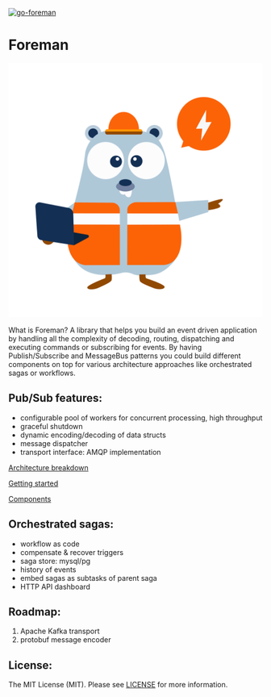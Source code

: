 [![go-foreman](https://circleci.com/gh/go-foreman/foreman.svg?style=shield)](https://app.circleci.com/pipelines/github/go-foreman)
# Foreman

![Untitled](docs/logo.png)

What is Foreman?  A library that helps you build an event driven application by handling all the complexity of decoding, routing, dispatching and executing commands or subscribing for events. By having Publish/Subscribe and MessageBus patterns you could build different components on top for various architecture approaches like orchestrated sagas or workflows.

## Pub/Sub features:

- configurable pool of workers for concurrent processing, high throughput
- graceful shutdown
- dynamic encoding/decoding of data structs
- message dispatcher
- transport interface: AMQP implementation

[Architecture breakdown](docs/Architecture%20breakdown.md)

[Getting started](docs/Getting%20started.md)

[Components](docs/Components.md)

## Orchestrated sagas:

- workflow as code
- compensate & recover triggers
- saga store: mysql/pg
- history of events
- embed sagas as subtasks of parent saga
- HTTP API dashboard

## Roadmap:

1. Apache Kafka transport
2. protobuf message encoder

## License:

The MIT License (MIT). Please see [LICENSE](https://github.com/go-foreman/foreman/blob/master/LICENCE) for more information.